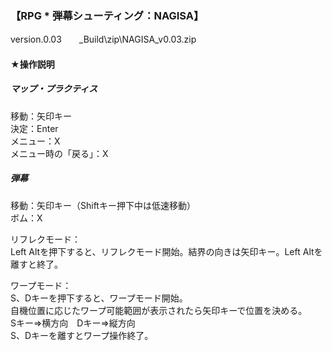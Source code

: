 ### 【RPG * 弾幕シューティング：NAGISA】

 version.0.03　　_Build\zip\NAGISA_v0.03.zip
 
#### ★操作説明
 
#####   マップ・プラクティス
移動：矢印キー  
決定：Enter  
メニュー：X  
メニュー時の「戻る」：X       

#####   弾幕
移動：矢印キー（Shiftキー押下中は低速移動）  
ボム：X  

リフレクモード：  
Left Altを押下すると、リフレクモード開始。結界の向きは矢印キー。Left Altを離すと終了。

ワープモード：  
S、Dキーを押下すると、ワープモード開始。  
自機位置に応じたワープ可能範囲が表示されたら矢印キーで位置を決める。  
Sキー⇒横方向　Dキー⇒縦方向  
S、Dキーを離すとワープ操作終了。

